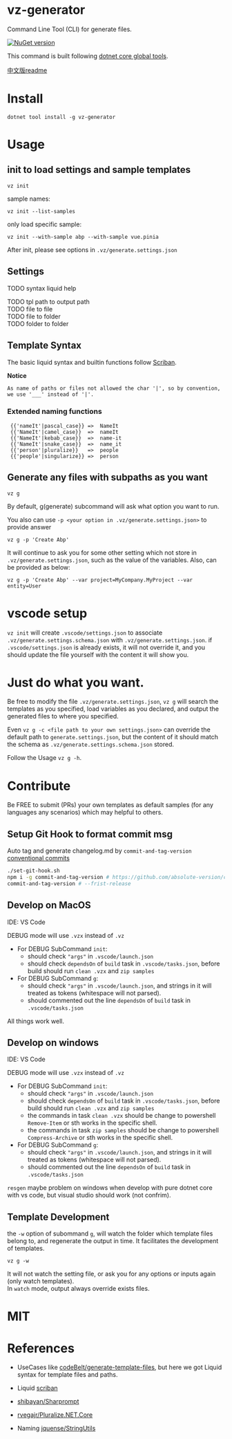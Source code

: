 # vz-generator

Command Line Tool (CLI) for generate files.  

[![NuGet version](https://badge.fury.io/nu/vz-generator.svg)](https://badge.fury.io/nu/vz-generator)

This command is built following [dotnet core global tools](https://docs.microsoft.com/zh-cn/dotnet/core/tools/global-tools).  

[中文版readme](README_zh.md)

# Install

    dotnet tool install -g vz-generator

# Usage

## init to load settings and sample templates

    vz init 

sample names:

    vz init --list-samples

only load specific sample:

    vz init --with-sample abp --with-sample vue.pinia

After init, please see options in `.vz/generate.settings.json`

## Settings

TODO syntax liquid help  

TODO tpl path to output path  
TODO file to file  
TODO file to folder  
TODO folder to folder  

## Template Syntax

The basic liquid syntax and builtin functions follow [Scriban](https://github.com/scriban/scriban/blob/master/doc/builtins.md#string-functions).

**Notice**

    As name of paths or files not allowed the char '|', so by convention, we use '___' instead of '|'.

### Extended naming functions

``` liquid
 {{'nameIt'|pascal_case}} =>  NameIt 
 {{'NameIt'|camel_case}}  =>  nameIt 
 {{'NameIt'|kebab_case}}  =>  name-it 
 {{'NameIt'|snake_case}}  =>  name_it 
 {{'person'|pluralize}}   =>  people 
 {{'people'|singularize}} =>  person 
```

## Generate any files with subpaths as you want

    vz g

By default, g(generate) subcommand will ask what option you want to run.

You also can use `-p <your option in .vz/generate.settings.json>` to provide answer 

    vz g -p 'Create Abp'

It will continue to ask you for some other setting which not store in `.vz/generate.settings.json`, such as the value of the variables. Also, can be provided as below:

    vz g -p 'Create Abp' --var project=MyCompany.MyProject --var entity=User

# vscode setup

`vz init` will create `.vscode/settings.json` to associate `.vz/generate.settings.schema.json` with `.vz/generate.settings.json`. if `.vscode/settings.json` is already exists, it will not override it, and you should update the file yourself with the content it will show you.

# Just do what you want.

Be free to modify the file `.vz/generate.settings.json`, `vz g` will search the templates as you specified, load variables as you declared, and output the generated files to where you specified.

Even `vz g -c <file path to your own settings.json>` can override the default path to `generate.settings.json`, but the content of it should match the schema as `.vz/generate.settings.schema.json` stored.

Follow the Usage `vz g -h`.

# Contribute

Be FREE to submit (PRs) your own templates as default samples (for any languages any scenarios) which may helpful to others.

## Setup Git Hook to format commit msg

Auto tag and generate changelog.md by `commit-and-tag-version`
[conventional commits](https://www.conventionalcommits.org/en/v1.0.0/#summary)

```bash
./set-git-hook.sh
npm i -g commit-and-tag-version # https://github.com/absolute-version/commit-and-tag-version#bumpfiles-packagefiles-and-updaters
commit-and-tag-version # --frist-release
```

## Develop on MacOS

IDE: VS Code

DEBUG mode will use `.vzx` instead of `.vz`

- For DEBUG SubCommand `init`:
  - should check `"args"` in `.vscode/launch.json`
  - should check `dependsOn` of `build` task in `.vscode/tasks.json`, before build should run `clean .vzx` and `zip samples`
- For DEBUG SubCommand `g`:
  - should check `"args"` in `.vscode/launch.json`, and strings in it will treated as tokens (whitespace will not parsed).
  - should commented out the line `dependsOn` of `build` task in `.vscode/tasks.json`

All things work well.

## Develop on windows

IDE: VS Code

DEBUG mode will use `.vzx` instead of `.vz`

- For DEBUG SubCommand `init`:
  - should check `"args"` in `.vscode/launch.json`
  - should check `dependsOn` of `build` task in `.vscode/tasks.json`, before build should run `clean .vzx` and `zip samples`
  - the commands in task `clean .vzx` should be change to powershell `Remove-Item` or sth works in the specific shell.
  - the commands in task `zip samples` should be change to powershell `Compress-Archive` or sth works in the specific shell.
- For DEBUG SubCommand `g`:
  - should check `"args"` in `.vscode/launch.json`, and strings in it will treated as tokens (whitespace will not parsed).
  - should commented out the line `dependsOn` of `build` task in `.vscode/tasks.json`


`resgen` maybe problem on windows when develop with pure dotnet core with vs code, but visual studio should work (not confrim). 

## Template Development

the `-w` option of subommand `g`, will watch the folder which template files belong to, and regenerate the output in time. It facilitates the development of templates.

    vz g -w 

It will not watch the setting file, or ask you for any options or inputs again (only watch templates).  
In `watch` mode, output always override exists files.

# MIT

# References

- UseCases like [codeBelt/generate-template-files](https://github.com/codeBelt/generate-template-files), but here we got Liquid syntax for template files and paths.

- Liquid [scriban](https://github.com/scriban/scriban)

- [shibayan/Sharprompt](https://github.com/shibayan/Sharprompt)

- [rvegajr/Pluralize.NET.Core](https://github.com/rvegajr/Pluralize.NET.Core)

- Naming [jquense/StringUtils](https://github.com/jquense/StringUtils)